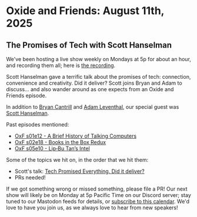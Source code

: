 # Oxide and Friends: August 11th, 2025

## The Promises of Tech with Scott Hanselman

We've been hosting a live show weekly on Mondays at 5p for about an hour,
and recording them all; here is
[the recording](https://youtu.be/Clk_3Ihy4BA).

Scott Hanselman gave a terrific talk about the promises of tech: connection, convenience and creativity. Did it deliver? Scott joins Bryan and Adam to discuss... and also wander around as one expects from an Oxide and Friends episode.

In addition to
[Bryan Cantrill](https://bsky.app/profile/bcantrill.bsky.social) and
[Adam Leventhal](https://bsky.app/profile/ahl.bsky.social),
our special guest was
[Scott Hanselman](https://bsky.app/profile/scott.hanselman.com).

Past episodes mentioned:

- [OxF s01e12 - A Brief History of Talking Computers](https://oxide-and-friends.transistor.fm/episodes/a-brief-history-of-talking-computers-2021-08-30)
- [OxF s02e18 - Books in the Box Redux](https://oxide-and-friends.transistor.fm/episodes/book-in-the-box-redux)
- [OxF s05e10 - Lip‑Bu Tan’s Intel](https://oxide-and-friends.transistor.fm/episodes/lip-bu-tans-intel)

Some of the topics we hit on, in the order that we hit them:

- Scott's talk: [Tech Promised Everything. Did it deliver?](https://www.youtube.com/watch?v=dVG8W-0p6vg)
- PRs needed!

If we got something wrong or missed something, please file a PR!
Our next show will likely be on Monday at 5p Pacific Time on our Discord
server; stay tuned to our Mastodon feeds for details, or [subscribe to this
calendar](https://calendar.google.com/calendar/ical/c_318925f4185aa71c4524d0d6127f31058c9e21f29f017d48a0fca6f564969cd0%40group.calendar.google.com/public/basic.ics).
We'd love to have you join us, as we always love to hear from new speakers!

